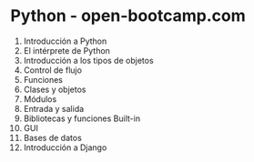 # Python - open-bootcamp.com

1. Introducción a Python 
2. El intérprete de Python
3. Introducción a los tipos de objetos 
4. Control de flujo 
5. Funciones 
6. Clases y objetos
7. Módulos
8. Entrada y salida
9. Bibliotecas y funciones Built-in
10. GUI
11. Bases de datos
12. Introducción a Django